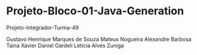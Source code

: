 # Projeto-Bloco-01-Java-Generation

Projeto-Integrador-Turma-49

Gustavo Henrique Marques de Souza
Mateus Nogueira
Alexandre Barbosa
Taina Xavier
Daniel Gardeli
Leticia Alves Zuniga


